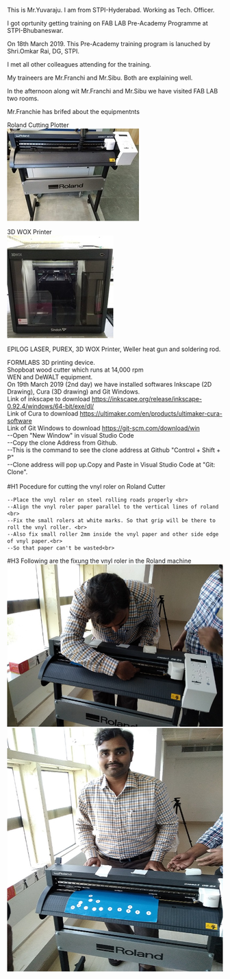 This is Mr.Yuvaraju. I am from STPI-Hyderabad. Working as Tech. Officer.<br>

I got oprtunity getting training on FAB LAB Pre-Academy Programme at STPI-Bhubaneswar.<br>

On 18th March 2019. This Pre-Academy training program is lanuched by Shri.Omkar Rai, DG, STPI.<br>

I met all other colleagues attending for the training.<br>

My traineers are Mr.Franchi and Mr.Sibu. Both are explaining well.<br>

In the afternoon along wit Mr.Franchi and Mr.Sibu we have visited FAB LAB two rooms.<br>

Mr.Franchie has brifed about the equipmentnts <br>

Roland Cutting Plotter <br>
![Roland Cutting Plotter Image](img/rolandcuttingplotter.jpg)<br>

3D WOX Printer <br>
![3D WOX Printer](img/Sindoh_3DWOX_Printer.jpg)<br>

EPILOG LASER, PUREX, 3D WOX Printer, Weller heat gun and soldering rod.<br>

FORMLABS 3D printing device.<br>
Shopboat wood cutter which runs at 14,000 rpm<br>
WEN and DeWALT equipment.<br>
On 19th March 2019 (2nd day) we have installed softwares Inkscape (2D Drawing), Cura (3D drawing) and Git Windows.<br>
Link of inkscape to download https://inkscape.org/release/inkscape-0.92.4/windows/64-bit/exe/dl/ <br>
Link of Cura to download https://ultimaker.com/en/products/ultimaker-cura-software <br>
Link of Git Windows to download https://git-scm.com/download/win <br>
    --Open "New Window" in visual Studio Code <br>
    --Copy the clone Address from Github.<br>
    --This is the command to see the clone address at Github "Control + Shift + P" <br>
    --Clone address will pop up.Copy and Paste in Visual Studio Code at "Git: Clone".<br>   
#H1
Pocedure for cutting the vnyl roler on Roland Cutter <br>

    --Place the vnyl roler on steel rolling roads properly <br>
    --Align the vnyl roler paper parallel to the vertical lines of roland <br>
    --Fix the small rolers at white marks. So that grip will be there to roll the vnyl roller. <br>
    --Also fix small roller 2mm inside the vnyl paper and other side edge of vnyl paper.<br> 
    --So that paper can't be wasted<br>
#H3
Following are the fixung the vnyl roler in the Roland machine <br>
![](img/roland_vnyl_cutter-1.jpg)<br>
![](img/roland_vnyl_cutter-2.jpg)<br>

